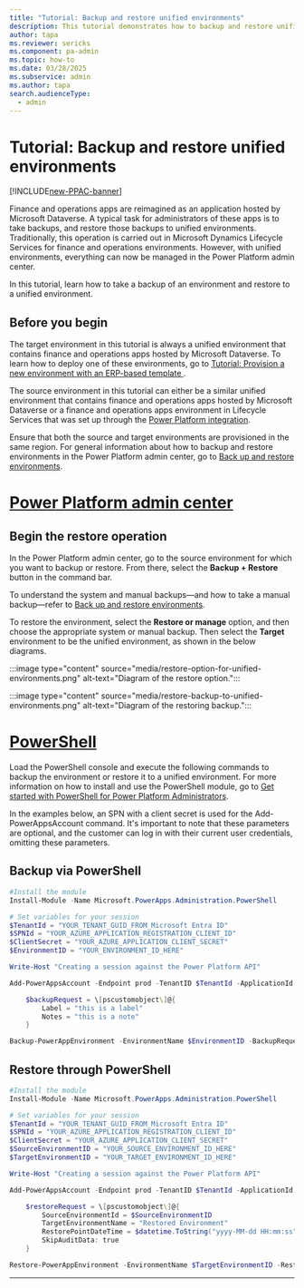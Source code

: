 ```yaml
---
title: "Tutorial: Backup and restore unified environments"
description: This tutorial demonstrates how to backup and restore unified environments.
author: tapa
ms.reviewer: sericks
ms.component: pa-admin
ms.topic: how-to
ms.date: 03/28/2025
ms.subservice: admin
ms.author: tapa
search.audienceType: 
  - admin
---
```


# Tutorial: Backup and restore unified environments

[!INCLUDE[new-PPAC-banner](~/includes/new-PPAC-banner.md)]

Finance and operations apps are reimagined as an application hosted by Microsoft Dataverse. A typical task for administrators of these apps is to take backups, and restore those backups to unified environments. Traditionally, this operation is carried out in Microsoft Dynamics Lifecycle Services for finance and operations environments. However, with unified environments, everything can now be managed in the Power Platform admin center.

In this tutorial, learn how to take a backup of an environment and restore to a unified environment.

## Before you begin

The target environment in this tutorial is always a unified environment that contains finance and operations apps hosted by Microsoft Dataverse. To learn how to deploy one of these environments, go to [Tutorial: Provision a new environment with an ERP-based template ](./tutorial-deploy-new-environment-with-ERP-template.md).

The source environment in this tutorial can either be a similar unified environment that contains finance and operations apps hosted by Microsoft Dataverse or a finance and operations apps environment in Lifecycle Services that was set up through the [Power Platform integration](/dynamics365/fin-ops-core/dev-itpro/power-platform/enable-power-platform-integration).

Ensure that both the source and target environments are provisioned in the same region. For general information about how to backup and restore environments in the Power Platform admin center, go to [Back up and restore environments](../backup-restore-environments.md).

# [Power Platform admin center](#tab/PPAC)

## Begin the restore operation

In the Power Platform admin center, go to the source environment for which you want to  backup or restore. From there, select the **Backup + Restore** button in the command bar.  

To understand the system and manual backups&mdash;and how to take a manual backup&mdash;refer to [Back up and restore environments](../backup-restore-environments.md). 

To restore the environment, select the **Restore or manage** option, and then choose the appropriate system or manual backup. Then select the **Target** environment to be the unified environment, as shown in the below diagrams.

:::image type="content" source="media/restore-option-for-unified-environments.png" alt-text="Diagram of the restore option.":::

:::image type="content" source="media/restore-backup-to-unified-environments.png" alt-text="Diagram of the restoring backup.":::

# [PowerShell](#tab/PowerShell)

Load the PowerShell console and execute the following commands to backup the environment or restore it to a unified environment. For more information on how to install and use the PowerShell module, go to [Get started with PowerShell for Power Platform Administrators](../powershell-getting-started.md).

In the examples below, an SPN with a client secret is used for the Add-PowerAppsAccount command. It's important to note that these parameters are optional, and the customer can log in with their current user credentials, omitting these parameters.

## Backup via PowerShell

```PowerShell
#Install the module
Install-Module -Name Microsoft.PowerApps.Administration.PowerShell

# Set variables for your session
$TenantId = "YOUR_TENANT_GUID_FROM_Microsoft Entra ID"
$SPNId = "YOUR_AZURE_APPLICATION_REGISTRATION_CLIENT_ID"
$ClientSecret = "YOUR_AZURE_APPLICATION_CLIENT_SECRET"
$EnvironmentID = "YOUR_ENVIRONMENT_ID_HERE"

Write-Host "Creating a session against the Power Platform API"

Add-PowerAppsAccount -Endpoint prod -TenantID $TenantId -ApplicationId $SPNId -ClientSecret $ClientSecret

    $backupRequest = \[pscustomobject\]@{
        Label = "this is a label"
        Notes = "this is a note"
    }

Backup-PowerAppEnvironment -EnvironmentName $EnvironmentID -BackupRequestDefinition $backupRequest
```

## Restore through PowerShell

```PowerShell
#Install the module
Install-Module -Name Microsoft.PowerApps.Administration.PowerShell

# Set variables for your session
$TenantId = "YOUR_TENANT_GUID_FROM_Microsoft Entra ID"
$SPNId = "YOUR_AZURE_APPLICATION_REGISTRATION_CLIENT_ID"
$ClientSecret = "YOUR_AZURE_APPLICATION_CLIENT_SECRET"
$SourceEnvironmentID = "YOUR_SOURCE_ENVIRONMENT_ID_HERE"
$TargetEnvironmentID = "YOUR_TARGET_ENVIRONMENT_ID_HERE"

Write-Host "Creating a session against the Power Platform API"

Add-PowerAppsAccount -Endpoint prod -TenantID $TenantId -ApplicationId $SPNId -ClientSecret $ClientSecret

    $restoreRequest = \[pscustomobject\]@{
        SourceEnvironmentId = $SourceEnvironmentID
        TargetEnvironmentName = "Restored Environment"
        RestorePointDateTime = $datetime.ToString("yyyy-MM-dd HH:mm:ss")
        SkipAuditData: true
    }

Restore-PowerAppEnvironment -EnvironmentName $TargetEnvironmentID -RestoreToRequestDefinition $restoreRequest
```
---
